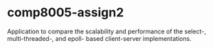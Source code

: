 comp8005-assign2
================

Application to compare the scalability and performance of the select-, multi-threaded-, and epoll- based client-server implementations.

